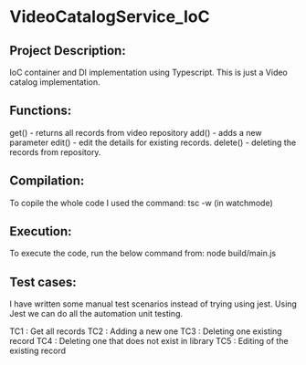 # VideoCatalogService_IoC

Project Description: 
----------------------
IoC container and DI implementation using Typescript. This is just a Video catalog implementation. 

Functions: 
------------
get() - returns all records from video repository
add() - adds a new parameter
edit() - edit the details for existing records.
delete() - deleting the records from repository.

Compilation:
---------------
To copile the whole code I used the command: tsc -w (in watchmode)

Execution:
------------
To execute the code, run the below command from: node build/main.js

Test cases:
-------------
I have written some manual test scenarios instead of trying using jest. 
Using Jest we can do all the automation unit testing.

TC1 : Get all records
TC2 : Adding a new one
TC3 : Deleting one existing record
TC4 : Deleting one that does not exist in library
TC5 : Editing of the existing record

